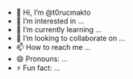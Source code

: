 - 👋 Hi, I’m @t0rucmakto
- 👀 I’m interested in ...
- 🌱 I’m currently learning ...
- 💞️ I’m looking to collaborate on ...
- 📫 How to reach me ...
- 😄 Pronouns: ...
- ⚡ Fun fact: ...

<!---
t0rucmakto/t0rucmakto is a ✨ special ✨ repository because its `README.md` (this file) appears on your GitHub profile.
You can click the Preview link to take a look at your changes.
--->

